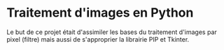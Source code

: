 # Traitement d'images en Python

Le but de ce projet était d'assimiler les bases du traitement d'images par pixel (filtre) mais aussi de s'approprier la librairie PIP et Tkinter.
